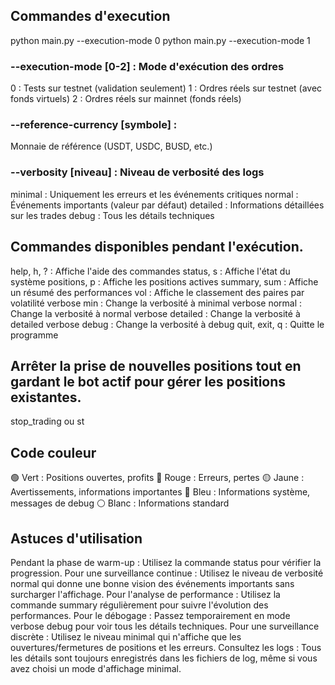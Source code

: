 ## Commandes d'execution
python main.py --execution-mode 0
python main.py --execution-mode 1

### --execution-mode [0-2] : Mode d'exécution des ordres
0 : Tests sur testnet (validation seulement)
1 : Ordres réels sur testnet (avec fonds virtuels)
2 : Ordres réels sur mainnet (fonds réels)

### --reference-currency [symbole] : 
Monnaie de référence (USDT, USDC, BUSD, etc.)

### --verbosity [niveau] : Niveau de verbosité des logs
minimal : Uniquement les erreurs et les événements critiques
normal : Événements importants (valeur par défaut)
detailed : Informations détaillées sur les trades
debug : Tous les détails techniques


## Commandes disponibles pendant l'exécution.
help, h, ? : Affiche l'aide des commandes
status, s : Affiche l'état du système
positions, p : Affiche les positions actives
summary, sum : Affiche un résumé des performances
vol : Affiche le classement des paires par volatilité
verbose min : Change la verbosité à minimal
verbose normal : Change la verbosité à normal
verbose detailed : Change la verbosité à detailed
verbose debug : Change la verbosité à debug
quit, exit, q : Quitte le programme

## Arrêter la prise de nouvelles positions tout en gardant le bot actif pour gérer les positions existantes.
stop_trading ou st



## Code couleur
🟢 Vert : Positions ouvertes, profits
🔴 Rouge : Erreurs, pertes
🟡 Jaune : Avertissements, informations importantes
🔵 Bleu : Informations système, messages de debug
⚪ Blanc : Informations standard

## Astuces d'utilisation

Pendant la phase de warm-up : Utilisez la commande status pour vérifier la progression.
Pour une surveillance continue : Utilisez le niveau de verbosité normal qui donne une bonne vision des événements importants sans surcharger l'affichage.
Pour l'analyse de performance : Utilisez la commande summary régulièrement pour suivre l'évolution des performances.
Pour le débogage : Passez temporairement en mode verbose debug pour voir tous les détails techniques.
Pour une surveillance discrète : Utilisez le niveau minimal qui n'affiche que les ouvertures/fermetures de positions et les erreurs.
Consultez les logs : Tous les détails sont toujours enregistrés dans les fichiers de log, même si vous avez choisi un mode d'affichage minimal.